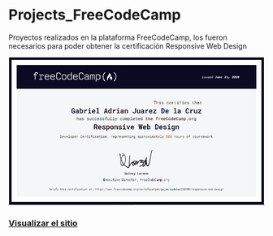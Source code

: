 # Projects_FreeCodeCamp

Proyectos realizados en la plataforma FreeCodeCamp, los fueron necesarios para poder obtener la certificación Responsive Web Design

<img src="./img/FreeCodeCamp.png">

### <a href="https://gabriel-22-01-2000.github.io/Projects_FreeCodeCamp/"> Visualizar el sitio </a>


